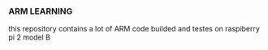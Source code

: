 ### ARM LEARNING 

this repository contains a lot of ARM code builded and testes on raspiberry pi 2 model B 